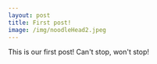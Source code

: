 ```yaml
---
layout: post
title: First post!
image: /img/noodleHead2.jpeg
---
```


This is our first post! Can't stop, won't stop!
